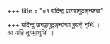 +++
title = "०१ यदिन्द्र प्रागपागुदङ्न्यग्वा"

+++
यदि॑न्द्र॒ प्रागपा॒गुद॒ङ्न्य॑ग्वा हू॒यसे॒ नृभिः॑ ।  
आ या॑हि॒ तूय॑मा॒शुभिः॑ ॥